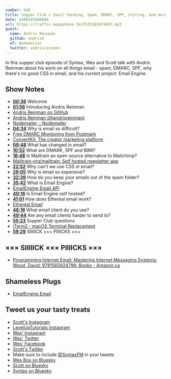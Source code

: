 ```yaml
---
number: 646
title: Supper Club × Email Sending, Spam, DMARC, SPF, Styling, and more with Andris Reinman
date: 1690545600686
url: https://traffic.megaphone.fm/FSI5383474607.mp3
guest:
  name: Andris Reinman
  github: andris9
  of: Nodemailer
  twitter: andrisreinman
---
```


In this supper club episode of Syntax, Wes and Scott talk with Andris Reinman about his work on all things email - spam, DMARC, SPF, why there's no good CSS in email, and his current project: Email Engine.

## Show Notes

- **[00:36](#t=00:36)** Welcome
- **[01:56](#t=01:56)** Introducing Andris Reinman
- [Andris Reinman on GitHub](https://github.com/andris9)
- [Andris Reinman (@andrisreinman)](https://twitter.com/andrisreinman)
- [Nodemailer :: Nodemailer](https://nodemailer.com/about/)
- **[04:34](#t=04:34)** Why is email so difficult?
- [Free DMARC Monitoring from Postmark](https://dmarc.postmarkapp.com/)
- [ConvertKit: The creator marketing platform](https://convertkit.com/)
- **[09:48](#t=09:48)** What has changed in email?
- **[10:52](#t=10:52)** What are DMARK, SPF and BIMI?
- **[18:48](#t=18:48)** Is Mailtrain an open source alternative to Mailchimp?
- [Mailtrain-org/mailtrain: Self hosted newsletter app](https://github.com/Mailtrain-org/mailtrain)
- **[22:52](#t=22:52)** Why can't we use CSS in email?
- **[29:05](#t=29:05)** Why is email so expensive?
- **[32:39](#t=32:39)** How do you keep your emails out of the spam folder?
- **[35:42](#t=35:42)** What is Email Engine?
- [EmailEngine Email API](https://emailengine.app/)
- **[40:16](#t=40:16)** Is Email Engine self hosted?
- **[41:01](#t=41:01)** How does Ethereal email work?
- [Ethereal Email](https://ethereal.email/)
- **[46:16](#t=46:16)** What email client do you use?
- **[49:44](#t=49:44)** Are any email clients harder to send to?
- **[55:23](#t=55:23)** Supper Club questions
- [iTerm2 - macOS Terminal Replacement](https://iterm2.com/)
- **[59:29](#t=59:29)** SIIIIICK ××× PIIIICKS ×××

## ××× SIIIIICK ××× PIIIICKS ×××

- [Programming Internet Email: Mastering Internet Messaging Systems: Wood, David: 9781565924796: Books - Amazon.ca](https://www.amazon.ca/dp/1565924797?crid=2GCF7943U1NWA&keywords=programming+internet+email&sprefix=programming+internet+email,aps,136&language=en_US&sr=8-2&linkCode=gs2&linkId=37abb4935d4968e684fb8d17ca29e988&tag=isi777-20)

## Shameless Plugs

- [EmailEngine Email](https://emailengine.app/)

## Tweet us your tasty treats

- [Scott's Instagram](https://www.instagram.com/stolinski/)
- [LevelUpTutorials Instagram](https://www.instagram.com/LevelUpTutorials/)
- [Wes' Instagram](https://www.instagram.com/wesbos/)
- [Wes' Twitter](https://twitter.com/wesbos)
- [Wes' Facebook](https://www.facebook.com/wesbos.developer)
- [Scott's Twitter](https://twitter.com/stolinski)
- Make sure to include [@SyntaxFM](https://twitter.com/SyntaxFM) in your tweets
- [Wes Bos on Bluesky](https://bsky.app/profile/wesbos.com)
- [Scott on Bluesky](https://bsky.app/profile/tolin.ski)
- [Syntax on Bluesky](https://bsky.app/profile/syntax.fm)

